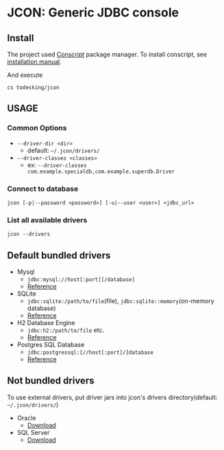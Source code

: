 # JCON: Generic JDBC console

## Install

The project used [Conscript](https://github.com/n8han/conscript) package manager.
To install conscript, see [installation manual](https://github.com/n8han/conscript#installation).

And execute

```
cs todesking/jcon
```

## USAGE

### Common Options

* `--driver-dir <dir>`
  * default: `~/.jcon/drivers/`
* `--driver-classes <classes>`
  * ex: `--driver-classes com.example.specialdb,com.example.superdb.Driver`

### Connect to database

```
jcon [-p|--password <password>] [-u|--user <user>] <jdbc_url>
```

### List all available drivers

```
jcon --drivers
```

## Default bundled drivers

* Mysql
  * `jdbc:mysql://host[:port][/database]`
  * [Reference](http://dev.mysql.com/doc/connector-j/en/connector-j-reference-configuration-properties.html)
* SQLite
  * `jdbc:sqlite:/path/to/file`(file), `jdbc:sqlite::memory`(on-memory database)
  * [Reference](https://bitbucket.org/xerial/sqlite-jdbc/wiki/Home)
* H2 Database Engine
  * `jdbc:h2:/path/to/file` etc.
  * [Reference](http://www.h2database.com/html/features.html#database_url)
* Postgres SQL Database
  * `jdbc:postgressql:[//host[:port]/]database`
  * [Reference](http://jdbc.postgresql.org/documentation/80/connect.html)

## Not bundled drivers

To use external drivers, put driver jars into jcon's drivers directory(default: `~/.jcon/drivers/`)

* Oracle
  * [Download](http://www.oracle.com/technetwork/database/features/jdbc/index-091264.html)
* SQL Server
  * [Download](http://www.microsoft.com/ja-jp/download/details.aspx?id=11774)

